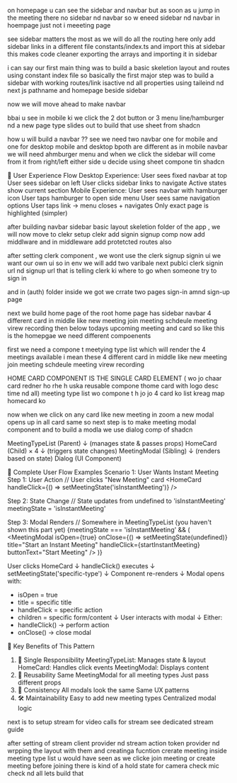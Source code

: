 on homepage u can see the sidebar and navbar but as soon as u jump in the meeting there no sidebar nd navbar 
so w eneed sidebar nd navbar in hoempage just  not i meeeting page


see sidebar matters the most as we will do all the routing here only 
add sidebar links in a different file constants/index.ts and import this at sidebar 
this makes code cleaner exporting the arrays and importing it in sidebar 



i can say our first main thing was to build a basic skeletion layout and routes using constant index file 
so basically the first major step was to build a sidebar with working routes/link isactive nd all properties using taileind nd next js pathname and homepage beside sidebar 

now we will move ahead to make navbar


bbai u see in mobile ki we click the 2 dot button or 3 menu line/hamburger  nd a new page type slides out to build that use sheet from shadcn


how u will build a navbar ?? see we need two navbar one for mobile and one for desktop 
mobile and desktop bpoth are different 
as in mobile navbar we will need  ahmburger menu and when we click the sidebar will come from it  from right/left either side u decide using sheet compone tin shadcn 

🔄 User Experience Flow
Desktop Experience:
User sees fixed navbar at top
User sees sidebar on left
User clicks sidebar links to navigate
Active states show current section
Mobile Experience:
User sees navbar with hamburger icon
User taps hamburger to open side menu
User sees same navigation options
User taps link → menu closes + navigates
Only exact page is highlighted (simpler)




after building navbar sidebar basic layout skeletion folder of the app , we will now move to clekr 
setup clekr
add signin signup comp 
now add middlware and in middleware add protetcted routes also


after setting clerk component , we wont use the clerk signup signin ui we want our own ui 
so in env we will add two varibale next publci clerk signin url nd signup url that is telling clerk ki where to go when 
someone try to sign in 

and in (auth) folder inside we got we crrate two pages sign-in amnd sign-up page


next we build home page of the root 
home page has sidebar navbar 4 different card in middle like new meeting  join meeting schdeule meeting virew recording 
then below todays upcoming meeting and card so like this is the homepgae
we need different compoenents 

first we need a compone t meetying type list which will render the 4 meetings available i mean these 4 different card in middle like new meeting  join meeting schdeule meeting virew recording 

HOME CARD COMPONENT IS THE SINGLE CARD ELEMENT ( wo jo chaar card redner ho rhe h uska reusable compone thome card with logo desc time nd all) 
meeting type list wo compone t h jo jo 4 card ko list kreag map homecard ko 



now when we click on any card like new meeting in zoom a new modal opens up 
in all card same 
so next step is to make meeting modal component
and to build a modla we use dialog comp of shadcn

MeetingTypeList (Parent)
    ↓ (manages state & passes props)
HomeCard (Child) × 4
    ↓ (triggers state changes)
MeetingModal (Sibling)
    ↓ (renders based on state)
Dialog (UI Component)


🔄 Complete User Flow Examples
Scenario 1: User Wants Instant Meeting
Step 1: User Action
// User clicks "New Meeting" card
<HomeCard handleClick={() => setMeetingState('isInstantMeeting')} />

Step 2: State Change
// State updates from undefined to 'isInstantMeeting'
meetingState = 'isInstantMeeting'

Step 3: Modal Renders
// Somewhere in MeetingTypeList (you haven't shown this part yet)
{meetingState === 'isInstantMeeting' && (
  <MeetingModal
    isOpen={true}
    onClose={() => setMeetingState(undefined)}
    title="Start an Instant Meeting"
    handleClick={startInstantMeeting}
    buttonText="Start Meeting"
  />
)}


User clicks HomeCard
        ↓
handleClick() executes
        ↓
setMeetingState('specific-type')
        ↓
Component re-renders
        ↓
Modal opens with:
- isOpen = true
- title = specific title
- handleClick = specific action
- children = specific form/content
        ↓
User interacts with modal
        ↓
Either:
- handleClick() → perform action
- onClose() → close modal


🚀 Key Benefits of This Pattern
1. 🎯 Single Responsibility
MeetingTypeList: Manages state & layout
HomeCard: Handles click events
MeetingModal: Displays content
2. 🔄 Reusability
Same MeetingModal for all meeting types
Just pass different props
3. 🎨 Consistency
All modals look the same
Same UX patterns
4. 🛠️ Maintainability
Easy to add new meeting types
Centralized modal logic



next is to setup stream for video calls 
for stream see dedicated stream guide

after setting of stream client provider nd stream action token provider nd wrpping the layout with them and creatinga  fucntion crerate meeting inside meeting type list 
u would have seen as we clicke join meeting or create meeting before joining there is kind of a hold state for camera check mic check nd all 
lets build that 
